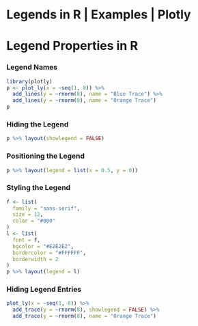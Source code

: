 # Legends in R | Examples | Plotly



# Legend Properties in R

### Legend Names

```r
library(plotly)
p <- plot_ly(x = ~seq(1, 8)) %>%
  add_lines(y = ~rnorm(8), name = "Blue Trace") %>%
  add_lines(y = ~rnorm(8), name = "Orange Trace")
p
```



### Hiding the Legend


```r
p %>% layout(showlegend = FALSE)
```



### Positioning the Legend


```r
p %>% layout(legend = list(x = 0.5, y = 0))
```



### Styling the Legend


```r
f <- list(
  family = "sans-serif",
  size = 12,
  color = "#000"
)
l <- list(
  font = f,
  bgcolor = "#E2E2E2",
  bordercolor = "#FFFFFF",
  borderwidth = 2
)
p %>% layout(legend = l)
```



### Hiding Legend Entries


```r
plot_ly(x = ~seq(1, 8)) %>%
  add_trace(y = ~rnorm(8), showlegend = FALSE) %>%
  add_trace(y = ~rnorm(8), name = "Orange Trace")
```


